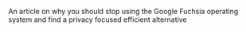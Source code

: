 An article on why you should stop using the Google Fuchsia operating system and find a privacy focused efficient alternative

